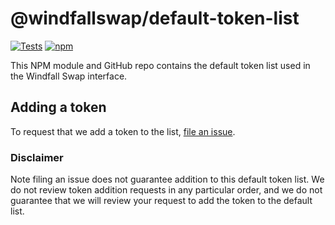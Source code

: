 # @windfallswap/default-token-list

[![Tests](https://github.com/WindfallSwap/windfallswap-token-lists/workflows/Tests/badge.svg)](https://github.com/WindfallSwap/windfallswap-default-token-list/actions?query=workflow%3ATests)
[![npm](https://img.shields.io/npm/v/@windfallswap/default-token-list)](https://unpkg.com/@windfallswap/default-token-list@latest/)

This NPM module and GitHub repo contains the default token list used in the Windfall Swap interface.

## Adding a token

To request that we add a token to the list, 
[file an issue](https://github.com/WindfallSwap/windfallswap-default-token-list/issues/new?assignees=&labels=token+request&template=token-request.md&title=Add+%7BTOKEN_SYMBOL%7D%3A+%7BTOKEN_NAME%7D).

### Disclaimer

Note filing an issue does not guarantee addition to this default token list.
We do not review token addition requests in any particular order, and we do not
guarantee that we will review your request to add the token to the default list.

